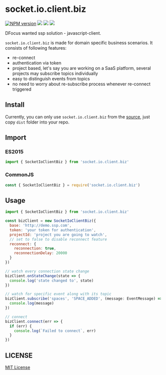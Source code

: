 # socket.io.client.biz

[![NPM version][npm-image]][npm-url]
![][david-url]
![][dt-url]
![][license-url]

DFocus wanted ssp solution - javascript-client.

`socket.io.client.biz` is made for domain specific business scenarios. It consists of following features:

- re-connect
- authentication via token
- project based, let's say you are working on a SaaS platform, several projects may subscribe topics individually
- easy to distinguish events from topics
- no need to worry about re-subscribe process whenever re-connect triggered

## Install

Currently, you can only use `socket.io.client.biz` from the [source](https://github.com/DFocusGroup/socket.io.client.biz), just copy `dist` folder into your repo.

## Import

### ES2015

```javascript
import { SocketIoClientBiz } from 'socket.io.client.biz'
```

### CommonJS

```javascript
const { SocketIoClientBiz } = require('socket.io.client.biz')
```

## Usage

```javascript
import { SocketIoClientBiz } from 'socket.io.client.biz'

const bizClient = new SocketIoClientBiz({
  base: 'http://demo.ssp.com',
  token: 'your token for authentication',
  projectId: 'project you are going to watch',
  // set to false to disable reconnect feature
  reconnect: {
    reconnection: true,
    reconnectionDelay: 20000
  }
})

// watch every connection state change
bizClient.onStateChange(state => {
  console.log('state changed to', state)
})

// watch for specific event along with its topic
bizClient.subscribe('spaces', 'SPACE_ADDED', (message: EventMessage) => {
  console.log(message)
})

// connect
bizClient.connect(err => {
  if (err) {
    console.log(`Failed to connect`, err)
  }
})
```

## LICENSE

[MIT License](https://raw.githubusercontent.com/DFocusGroup/socket.io.client.biz/master/LICENSE)

[npm-url]: https://npmjs.org/package/socket.io.client.biz
[npm-image]: https://badge.fury.io/js/socket.io.client.biz.png
[david-url]: https://david-dm.org/DFocusGroup/socket.io.client.biz.png
[dt-url]: https://img.shields.io/npm/dt/socket.io.client.biz.svg
[license-url]: https://img.shields.io/npm/l/socket.io.client.biz.svg

